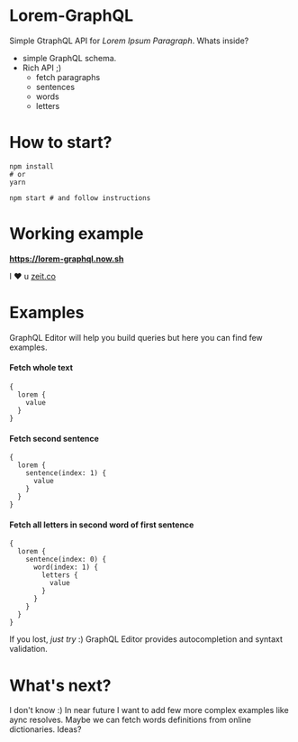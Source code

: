 # Lorem-GraphQL

Simple GtraphQL API for *Lorem Ipsum Paragraph*. Whats inside?

 - simple GraphQL schema.
 - Rich API ;)
    - fetch paragraphs
    - sentences
    - words
    - letters

# How to start?

````
npm install
# or
yarn
````

````
npm start # and follow instructions
````

# Working example

**https://lorem-graphql.now.sh**

I ♥️ u [zeit.co](https://zeit.co)

# Examples

GraphQL Editor will help you build queries but here you can find few examples.

#### Fetch whole text

````
{
  lorem {
    value
  }
}
````

#### Fetch second sentence

````
{
  lorem {
    sentence(index: 1) {
      value
    }
  }
}
````

#### Fetch all letters in second word of first sentence

````
{
  lorem {
    sentence(index: 0) {
      word(index: 1) {
        letters {
          value
        }
      }
    }
  }
}
````

If you lost, *just try* :) GraphQL Editor provides autocompletion and syntaxt validation.

# What's next?

I don't know :) In near future I want to add few more complex examples like aync resolves. Maybe we can fetch words definitions from online dictionaries. Ideas?
